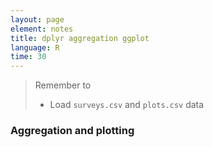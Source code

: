 ```yaml
---
layout: page
element: notes
title: dplyr aggregation ggplot
language: R
time: 30
---
```


> Remember to
> 
> * Load `surveys.csv` and `plots.csv` data 

### Aggregation and plotting

